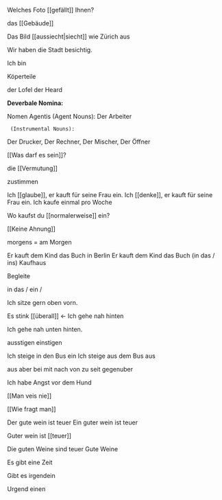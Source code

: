 Welches Foto [[gefällt]] Ihnen?

das [[Gebäude]]


Das Bild [[aussiecht|siecht]] wie Zürich aus

Wir haben die Stadt besichtig.

Ich bin 

Köperteile


der Lofel
der Heard




**Deverbale Nomina:**

Nomen Agentis (Agent Nouns): 
Der Arbeiter 

	 (Instrumental Nouns): 
Der Drucker, 
Der Rechner,
Der Mischer,
Der Öffner


[[Was darf es sein]]? 

die [[Vermutung]]

zustimmen

Ich [[glaube]], er kauft für seine Frau ein.
Ich [[denke]], er kauft für seine Frau ein.
Ich kaufe einmal pro Woche 

Wo kaufst du [[normalerweise]] ein?

[[Keine Ahnung]]


morgens = am Morgen

Er kauft dem Kind das Buch in Berlin 
Er kauft dem Kind das Buch (in das / ins) Kaufhaus 

Begleite 

in das / ein / 

Ich sitze gern oben vorn.

Es stink [[überall]]
<-
Ich gehe nah hinten 

Ich gehe nah unten hinten. 

ausstigen
einstigen 

Ich steige in den Bus ein
Ich steige aus dem Bus aus

aus aber bei mit nach von zu seit gegenuber

Ich habe Angst vor dem Hund

[[Man veis nie]]

[[Wie fragt man]]

Der gute wein ist teuer
Ein guter wein ist teuer

Guter wein ist [[teuer]]


Die guten Weine sind teuer
Gute Weine

Es gibt eine Zeit 

Gibt es irgendein 


Urgend einen 